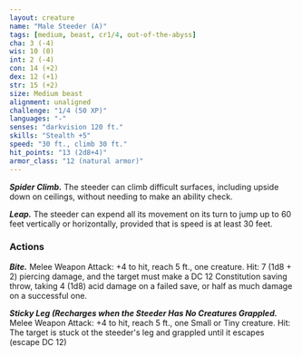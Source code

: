 ```yaml
---
layout: creature
name: "Male Steeder (A)"
tags: [medium, beast, cr1/4, out-of-the-abyss]
cha: 3 (-4)
wis: 10 (0)
int: 2 (-4)
con: 14 (+2)
dex: 12 (+1)
str: 15 (+2)
size: Medium beast
alignment: unaligned
challenge: "1/4 (50 XP)"
languages: "-"
senses: "darkvision 120 ft."
skills: "Stealth +5"
speed: "30 ft., climb 30 ft."
hit_points: "13 (2d8+4)"
armor_class: "12 (natural armor)"
---
```


***Spider Climb.*** The steeder can climb difficult surfaces, including upside down on ceilings, without needing to make an ability check.

***Leap.*** The steeder can expend all its movement on its turn to jump up to 60 feet vertically or horizontally, provided that is speed is at least 30 feet.

### Actions

***Bite.*** Melee Weapon Attack: +4 to hit, reach 5 ft., one creature. Hit: 7 (1d8 + 2) piercing damage, and the target must make a DC 12 Constitution saving throw, taking 4 (1d8) acid damage on a failed save, or half as much damage on a successful one.

***Sticky Leg (Recharges when the Steeder Has No Creatures Grappled.*** Melee Weapon Attack: +4 to hit, reach 5 ft., one Small or Tiny creature. Hit: The target is stuck ot the steeder's leg and grappled until it escapes (escape DC 12)